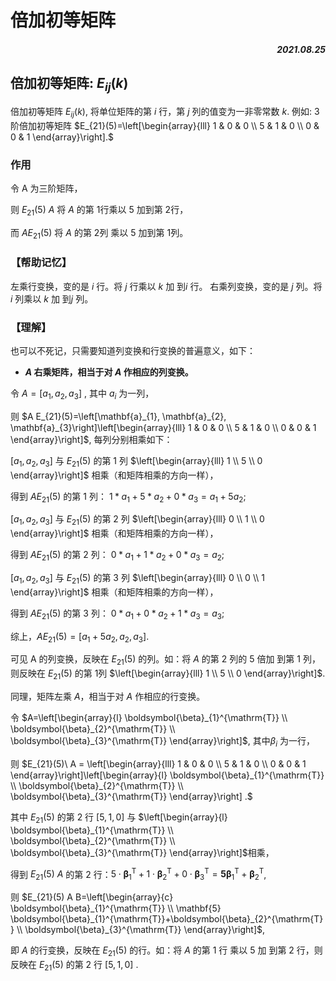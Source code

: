 # 倍加初等矩阵

##### <p align="right">2021.08.25</p>

## 倍加初等矩阵: $E_{i j}(k)$

倍加初等矩阵 $E_{ij}(k)$, 将单位矩阵的第 $i$ 行，第 $j$ 列的值变为一非零常数 $k$.
例如: 3 阶倍加初等矩阵 $E_{21}(5)=\left[\begin{array}{lll}
1 & 0 & 0 \\
5 & 1 & 0 \\
0 & 0 & 1
\end{array}\right].$

### 作用

令 A 为三阶矩阵，

则 $E_{21}(5)\ A$ 将 $A$ 的第 $1$行乘以 $5$ 加到第 $2$行，

而 $A E_{21}(5)$ 将 $A$ 的第 $2$列 乘以 $5$ 加到第 $1$列。

### 【帮助记忆】

左乘行变换，变的是 $i$ 行。将 $j$ 行乘以 $k$ 加 到$i$ 行。
右乘列变换，变的是 $j$ 列。将 $i$ 列乘以 $k$ 加 到$j$ 列。

### 【理解】
也可以不死记，只需要知道列变换和行变换的普遍意义，如下：

* **$A$ 右乘矩阵，相当于对 $A$ 作相应的列变换。**

令 $A=[a_1,a_2,a_3]$ , 其中 $a_i$ 为一列，

则 $A E_{21}(5)=\left[\mathbf{a}_{1}, \mathbf{a}_{2}, \mathbf{a}_{3}\right]\left[\begin{array}{lll}
1 & 0 & 0 \\
5 & 1 & 0 \\
0 & 0 & 1
\end{array}\right]$, 每列分别相乘如下： 

$[a_1,a_2,a_3]$ 与 $E_{21}(5)$ 的第 1 列 $\left[\begin{array}{lll}
1 \\
5 \\
0
\end{array}\right]$ 相乘（和矩阵相乘的方向一样），

得到 $AE_{21}(5)$ 的第 1 列： $1*a_1 + 5*a_2 + 0*a_3 =a_1 + 5a_2$; 

$[a_1,a_2,a_3]$ 与 $E_{21}(5)$ 的第 2 列 $\left[\begin{array}{lll}
0 \\
1 \\
0
\end{array}\right]$ 相乘（和矩阵相乘的方向一样），

得到 $AE_{21}(5)$ 的第 2 列： $0*a_1 + 1*a_2 + 0*a_3 =a_2$; 

$[a_1,a_2,a_3]$ 与 $E_{21}(5)$ 的第 3 列 $\left[\begin{array}{lll}
0 \\
0 \\
1
\end{array}\right]$ 相乘（和矩阵相乘的方向一样），

得到 $AE_{21}(5)$ 的第 3 列： $0*a_1 + 0*a_2 + 1*a_3 =a_3$; 

综上，$AE_{21}(5)= [a_1 + 5a_2,a_2,a_3]$.

可见 A 的列变换，反映在 $E_{21}(5)$ 的列。如：将 $A$ 的第 $2$ 列的 $5$ 倍加 到第 $1$ 列，则反映在 $E_{21}(5)$ 的第 $1$列 $\left[\begin{array}{lll}
1 \\
5 \\
0
\end{array}\right]$. 

同理，矩阵左乘 $A$，相当于对 $A$ 作相应的行变换。

令 $A=\left[\begin{array}{l}
\boldsymbol{\beta}_{1}^{\mathrm{T}} \\
\boldsymbol{\beta}_{2}^{\mathrm{T}} \\
\boldsymbol{\beta}_{3}^{\mathrm{T}}
\end{array}\right]$, 其中${\beta}_i$ 为一行，

则 $E_{21}(5)\ A = \left[\begin{array}{lll}
1 & 0 & 0 \\
5 & 1 & 0 \\
0 & 0 & 1
\end{array}\right]\left[\begin{array}{l}
\boldsymbol{\beta}_{1}^{\mathrm{T}} \\
\boldsymbol{\beta}_{2}^{\mathrm{T}} \\
\boldsymbol{\beta}_{3}^{\mathrm{T}}
\end{array}\right] .$

其中 $E_{21}(5)$ 的第 $2$ 行 $[5, 1, 0]$ 与 $\left[\begin{array}{l}
\boldsymbol{\beta}_{1}^{\mathrm{T}} \\
\boldsymbol{\beta}_{2}^{\mathrm{T}} \\
\boldsymbol{\beta}_{3}^{\mathrm{T}}
\end{array}\right]$相乘，

得到 $E_{21}(5)\ A$ 的第 $2$ 行：$5 \cdot \boldsymbol{\beta}_{1}^{\mathrm{T}}+1 \cdot \boldsymbol{\boldsymbol { \beta }}_{2}^{\mathrm{T}}+0 \cdot \boldsymbol{\beta}_{3}^{\mathrm{T}}=\mathbf{5} \boldsymbol{\beta}_{1}^{\mathrm{T}}+\boldsymbol{\beta}_{2}^{\mathrm{T}}$,

则 $E_{21}(5) A B=\left[\begin{array}{c}
\boldsymbol{\beta}_{1}^{\mathrm{T}} \\
\mathbf{5} \boldsymbol{\beta}_{1}^{\mathrm{T}}+\boldsymbol{\beta}_{2}^{\mathrm{T}} \\
\boldsymbol{\beta}_{3}^{\mathrm{T}}
\end{array}\right]$, 

即 $A$ 的行变换，反映在 $E_{21}(5)$ 的行。如：将 $A$ 的第 $1$ 行 乘以 $5$ 加 到第 $2$ 行，则反映在 $E_{21}(5)$ 的第 2 行 $[5, 1, 0]$ .
